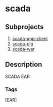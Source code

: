 # scada

## Subprojects 
1. [scada-app-client](https://github.com/shroysha/scada-app-client)
1. [scada-ejb](https://github.com/shroysha/scada-ejb)
1. [scada-war](https://github.com/shroysha/scada-war)

## Description
SCADA EAR

### Tags
[EAR]
